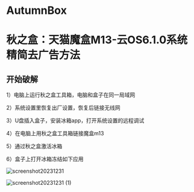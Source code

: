 # AutumnBox
# 秋之盒：天猫魔盒M13-云OS6.1.0系统精简去广告方法


## 开始破解
1）电脑上运行秋之盒工具箱，电脑和盒子在同一局域网

2）系统设置里恢复出厂设置，恢复后链接无线网

3）U盘插入盒子，安装冰箱app，打开系统设置的远程调试

4）在电脑上用秋之盒工具箱链接魔盒m13

5）通过秋之盒激活冰箱

6）盒子上打开冰箱冻结如下应用

![screenshot20231231](https://github.com/alantang1977/AutumnBox/assets/107459091/a09b1229-1e0d-47fc-9556-ef4ff1296032)

![screenshot20231231 (1)](https://github.com/alantang1977/AutumnBox/assets/107459091/d462d487-2bca-405a-8e74-f82395bd40ab)
